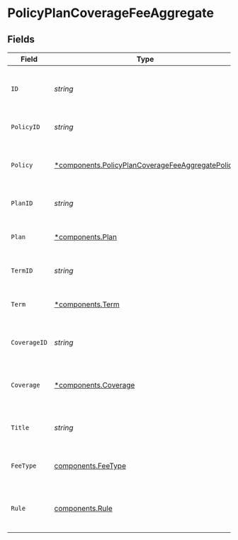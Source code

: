 # PolicyPlanCoverageFeeAggregate


## Fields

| Field                                                                                                               | Type                                                                                                                | Required                                                                                                            | Description                                                                                                         | Example                                                                                                             |
| ------------------------------------------------------------------------------------------------------------------- | ------------------------------------------------------------------------------------------------------------------- | ------------------------------------------------------------------------------------------------------------------- | ------------------------------------------------------------------------------------------------------------------- | ------------------------------------------------------------------------------------------------------------------- |
| `ID`                                                                                                                | *string*                                                                                                            | :heavy_check_mark:                                                                                                  | Unique identifier of the plan coverage fee.                                                                         | pln_cov_fee_d493f66559cc4f66b2ec704a3bc5c7ec                                                                        |
| `PolicyID`                                                                                                          | *string*                                                                                                            | :heavy_check_mark:                                                                                                  | Unique identifier of the policy.                                                                                    |                                                                                                                     |
| `Policy`                                                                                                            | [*components.PolicyPlanCoverageFeeAggregatePolicy](../../models/components/policyplancoveragefeeaggregatepolicy.md) | :heavy_minus_sign:                                                                                                  | Policy linked to the plan coverage fee.                                                                             |                                                                                                                     |
| `PlanID`                                                                                                            | *string*                                                                                                            | :heavy_check_mark:                                                                                                  | Unique identifier of the plan.                                                                                      |                                                                                                                     |
| `Plan`                                                                                                              | [*components.Plan](../../models/components/plan.md)                                                                 | :heavy_minus_sign:                                                                                                  | Plan linked to the plan coverage fee.                                                                               |                                                                                                                     |
| `TermID`                                                                                                            | *string*                                                                                                            | :heavy_check_mark:                                                                                                  | Unique identifier of the term.                                                                                      |                                                                                                                     |
| `Term`                                                                                                              | [*components.Term](../../models/components/term.md)                                                                 | :heavy_minus_sign:                                                                                                  | Term linked to the plan coverage fee.                                                                               |                                                                                                                     |
| `CoverageID`                                                                                                        | *string*                                                                                                            | :heavy_check_mark:                                                                                                  | Unique identifier of the coverage.                                                                                  |                                                                                                                     |
| `Coverage`                                                                                                          | [*components.Coverage](../../models/components/coverage.md)                                                         | :heavy_minus_sign:                                                                                                  | Coverage linked to the plan coverage fee.                                                                           |                                                                                                                     |
| `Title`                                                                                                             | *string*                                                                                                            | :heavy_check_mark:                                                                                                  | Title of the plan coverage fee                                                                                      | Transaction Fee                                                                                                     |
| `FeeType`                                                                                                           | [components.FeeType](../../models/components/feetype.md)                                                            | :heavy_check_mark:                                                                                                  | Type of fee for the plan coverage fee.                                                                              | TRANSACTION_FEE                                                                                                     |
| `Rule`                                                                                                              | [components.Rule](../../models/components/rule.md)                                                                  | :heavy_check_mark:                                                                                                  | Condition rule used to determine alternate values.                                                                  |                                                                                                                     |